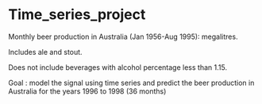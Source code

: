 # Time_series_project

Monthly beer production in Australia (Jan 1956-Aug 1995): megalitres. 

Includes ale and stout.

Does not include beverages with alcohol percentage less than 1.15.

Goal : model the signal using time series and predict the beer production in Australia for the years 1996 to 1998 (36 months)
